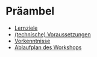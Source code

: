 # Präambel

- [Lernziele](/präambel/lernziele.md)
- [(technische) Voraussetzungen](/präambel/technische_voraussetzungen.md)
- [Vorkenntnisse](/präambel/vorkenntnisse.md)
- [Ablaufplan des Workshops](/präambel/ablaufplan.md)
